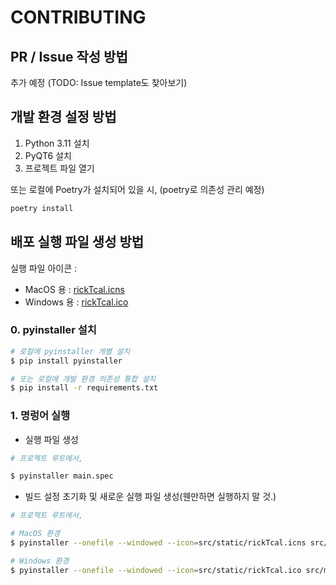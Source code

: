 # CONTRIBUTING

## PR / Issue 작성 방법
추가 예정 (TODO: Issue template도 찾아보기)

## 개발 환경 설정 방법

1. Python 3.11 설치
2. PyQT6 설치
3. 프로젝트 파일 열기

또는 로컬에 Poetry가 설치되어 있을 시, (poetry로 의존성 관리 예정)
    
 ```bash
 poetry install
 ```

## 배포 실행 파일 생성 방법

실행 파일 아이콘 :
- MacOS 용 : [rickTcal.icns](images/static/rickTcal.icns)
- Windows 용 : [rickTcal.ico](images/static/rickTcal.ico)

### 0. pyinstaller 설치
```bash
# 로컬에 pyinstaller 개별 설치
$ pip install pyinstaller
```

```bash
# 또는 로컬에 개발 환경 의존성 통합 설치
$ pip install -r requirements.txt
```


### 1. 명렁어 실행
 - 실행 파일 생성
```bash
# 프로젝트 루트에서,

$ pyinstaller main.spec
```
 - 빌드 설정 초기화 및 새로운 실행 파일 생성(웬만하면 실행하지 말 것.)
```bash
# 프로젝트 루트에서,

# MacOS 환경
$ pyinstaller --onefile --windowed --icon=src/static/rickTcal.icns src/main.py

# Windows 환경
$ pyinstaller --onefile --windowed --icon=src/static/rickTcal.ico src/main.py
```